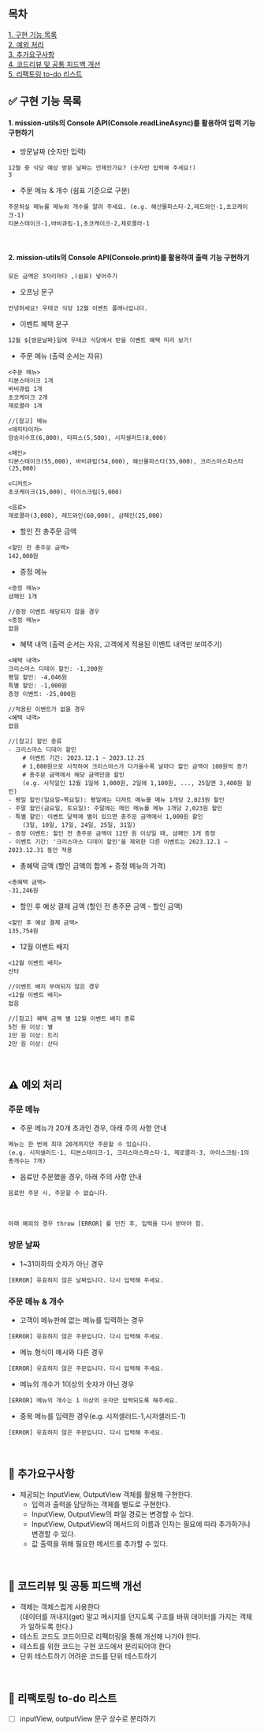 ## 목차

[1. 구현 기능 목록](#-구현-기능-목록)  
[2. 예외 처리](#%EF%B8%8F-예외-처리)  
[3. 추가요구사항](#-추가요구사항)  
[4. 코드리뷰 및 공통 피드백 개선](#-코드리뷰-및-공통-피드백-개선)  
[5. 리팩토링 to-do 리스트](#-리팩토링-to-do-리스트)
<br>

## ✅ 구현 기능 목록

#### 1. mission-utils의 Console API(Console.readLineAsync)를 활용하여 입력 기능 구현하기

- 방문날짜 (숫자만 입력)

```
12월 중 식당 예상 방문 날짜는 언제인가요? (숫자만 입력해 주세요!)
3
```

- 주문 메뉴 & 개수 (쉼표 기준으로 구분)

```
주문하실 메뉴를 메뉴와 개수를 알려 주세요. (e.g. 해산물파스타-2,레드와인-1,초코케이크-1)
티본스테이크-1,바비큐립-1,초코케이크-2,제로콜라-1
```

<br>

#### 2. mission-utils의 Console API(Console.print)를 활용하여 출력 기능 구현하기

`모든 금액은 3자리마다 ,(쉼표) 넣어주기`

- 오프닝 문구

```
안녕하세요! 우테코 식당 12월 이벤트 플래너입니다.
```

- 이벤트 혜택 문구

```
12월 ${방문날짜}일에 우테코 식당에서 받을 이벤트 혜택 미리 보기!
```

- 주문 메뉴 (출력 순서는 자유)

```
<주문 메뉴>
티본스테이크 1개
바비큐립 1개
초코케이크 2개
제로콜라 1개

//[참고] 메뉴
<애피타이저>
양송이수프(6,000), 타파스(5,500), 시저샐러드(8,000)

<메인>
티본스테이크(55,000), 바비큐립(54,000), 해산물파스타(35,000), 크리스마스파스타(25,000)

<디저트>
초코케이크(15,000), 아이스크림(5,000)

<음료>
제로콜라(3,000), 레드와인(60,000), 샴페인(25,000)
```

- 할인 전 총주문 금액

```
<할인 전 총주문 금액>
142,000원
```

- 증정 메뉴

```
<증정 메뉴>
샴페인 1개

//증정 이벤트 해당되지 않을 경우
<증정 메뉴>
없음
```

- 혜택 내역 (출력 순서는 자유, 고객에게 적용된 이벤트 내역만 보여주기)

```
<혜택 내역>
크리스마스 디데이 할인: -1,200원
평일 할인: -4,046원
특별 할인: -1,000원
증정 이벤트: -25,000원

//적용된 이벤트가 없을 경우
<혜택 내역>
없음

//[참고] 할인 종류
- 크리스마스 디데이 할인
    # 이벤트 기간: 2023.12.1 ~ 2023.12.25
    # 1,000원으로 시작하여 크리스마스가 다가올수록 날마다 할인 금액이 100원씩 증가
    # 총주문 금액에서 해당 금액만큼 할인
    (e.g. 시작일인 12월 1일에 1,000원, 2일에 1,100원, ..., 25일엔 3,400원 할인)
- 평일 할인(일요일~목요일): 평일에는 디저트 메뉴를 메뉴 1개당 2,023원 할인
- 주말 할인(금요일, 토요일): 주말에는 메인 메뉴를 메뉴 1개당 2,023원 할인
- 특별 할인: 이벤트 달력에 별이 있으면 총주문 금액에서 1,000원 할인
    (3일, 10일, 17일, 24일, 25일, 31일)
- 증정 이벤트: 할인 전 총주문 금액이 12만 원 이상일 때, 샴페인 1개 증정
- 이벤트 기간: '크리스마스 디데이 할인'을 제외한 다른 이벤트는 2023.12.1 ~ 2023.12.31 동안 적용
```

- 총혜택 금액 (할인 금액의 합계 + 증정 메뉴의 가격)

```
<총혜택 금액>
-31,246원
```

- 할인 후 예상 결제 금액 (할인 전 총주문 금액 - 할인 금액)

```
<할인 후 예상 결제 금액>
135,754원
```

- 12월 이벤트 배지

```
<12월 이벤트 배지>
산타

//이벤트 배지 부여되지 않은 경우
<12월 이벤트 배지>
없음

//[참고] 혜택 금액 별 12월 이벤트 배지 종류
5천 원 이상: 별
1만 원 이상: 트리
2만 원 이상: 산타
```

<br>

## ⚠️ 예외 처리

### 주문 메뉴

- 주문 메뉴가 20개 초과인 경우, 아래 주의 사항 안내

```
메뉴는 한 번에 최대 20개까지만 주문할 수 있습니다.
(e.g. 시저샐러드-1, 티본스테이크-1, 크리스마스파스타-1, 제로콜라-3, 아이스크림-1의 총개수는 7개)
```

- 음료만 주문했을 경우, 아래 주의 사항 안내

```
음료만 주문 시, 주문할 수 없습니다.
```

<br>

`아래 예외의 경우 throw [ERROR] 를 던진 후, 입력을 다시 받아야 함.`

### 방문 날짜

- 1~31이하의 숫자가 아닌 경우

```
[ERROR] 유효하지 않은 날짜입니다. 다시 입력해 주세요.
```

### 주문 메뉴 & 개수

- 고객이 메뉴판에 없는 메뉴를 입력하는 경우

```
[ERROR] 유효하지 않은 주문입니다. 다시 입력해 주세요.
```

- 메뉴 형식이 예시와 다른 경우

```
[ERROR] 유효하지 않은 주문입니다. 다시 입력해 주세요.
```

- 메뉴의 개수가 1이상의 숫자가 아닌 경우

```
[ERROR] 메뉴의 개수는 1 이상의 숫자만 입력되도록 해주세요.
```

- 중복 메뉴를 입력한 경우(e.g. 시저샐러드-1,시저샐러드-1)

```
[ERROR] 유효하지 않은 주문입니다. 다시 입력해 주세요.
```

<br>

## 📌 추가요구사항

- 제공되는 InputView, OutputView 객체를 활용해 구현한다.
  - 입력과 출력을 담당하는 객체를 별도로 구현한다.
  - InputView, OutputView의 파일 경로는 변경할 수 있다.
  - InputView, OutputView의 메서드의 이름과 인자는 필요에 따라 추가하거나 변경할 수 있다.
  - 값 출력을 위해 필요한 메서드를 추가할 수 있다.

<br>

## 🎯 코드리뷰 및 공통 피드백 개선

- 객체는 객체스럽게 사용한다  
  (데이터를 꺼내지(get) 말고 메시지를 던지도록 구조를 바꿔 데이터를 가지는 객체가 일하도록 한다.)
- 테스트 코드도 코드이므로 리팩터링을 통해 개선해 나가야 한다.
- 테스트를 위한 코드는 구현 코드에서 분리되어야 한다
- 단위 테스트하기 어려운 코드를 단위 테스트하기

<br>

## 🔧 리팩토링 to-do 리스트

- [ ] inputView, outputView 문구 상수로 분리하기
